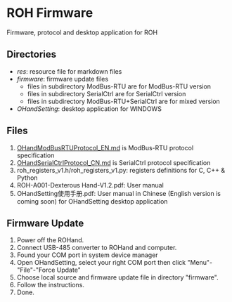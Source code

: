 # ROH Firmware

Firmware, protocol and desktop application for ROH

## Directories

- *res*: resource file for markdown files
- *firmware*: firmware update files
  - files in subdirectory ModBus-RTU are for ModBus-RTU version
  - files in subdirectory SerialCtrl are for SerialCtrl version
  - files in subdirectory ModBus-RTU+SerialCtrl are for mixed version
- *OHandSetting*: desktop application for WINDOWS

## Files

1. [OHandModBusRTUProtocol_EN.md](OHandModBusRTUProtocol_EN.md) is ModBus-RTU protocol specification
2. [OHandSerialCtrlProtocol_CN.md](OHandSerialCtrlProtocol_CN.md) is SerialCtrl protocol specification
3. roh_registers_v1.h/roh_registers_v1.py: registers definitions for C, C++ & Python
4. ROH-A001-Dexterous Hand-V1.2.pdf: User manual
5. OHandSetting使用手册.pdf: User manual in Chinese (English version is coming soon) for OHandSetting desktop application

## Firmware Update

1. Power off the ROHand.
2. Connect USB-485 converter to ROHand and computer.
3. Found your COM port in system device manager
4. Open OHandSetting, select your right COM port then click "Menu"-"File"-"Force Update"
5. Choose local source and firmware update file in directory "firmware".
6. Follow the instructions.
7. Done.

